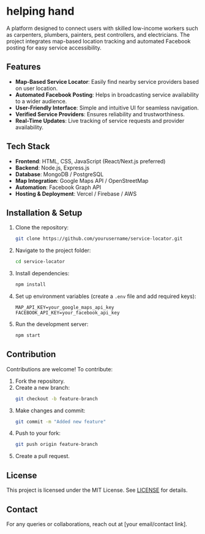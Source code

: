 # helping hand 

A platform designed to connect users with skilled low-income workers such as carpenters, plumbers, painters, pest controllers, and electricians. The project integrates map-based location tracking and automated Facebook posting for easy service accessibility.

## Features

- **Map-Based Service Locator**: Easily find nearby service providers based on user location.
- **Automated Facebook Posting**: Helps in broadcasting service availability to a wider audience.
- **User-Friendly Interface**: Simple and intuitive UI for seamless navigation.
- **Verified Service Providers**: Ensures reliability and trustworthiness.
- **Real-Time Updates**: Live tracking of service requests and provider availability.

## Tech Stack

- **Frontend**: HTML, CSS, JavaScript (React/Next.js preferred)
- **Backend**: Node.js, Express.js
- **Database**: MongoDB / PostgreSQL
- **Map Integration**: Google Maps API / OpenStreetMap
- **Automation**: Facebook Graph API
- **Hosting & Deployment**: Vercel / Firebase / AWS

## Installation & Setup

1. Clone the repository:
   ```bash
   git clone https://github.com/yourusername/service-locator.git
   ```
2. Navigate to the project folder:
   ```bash
   cd service-locator
   ```
3. Install dependencies:
   ```bash
   npm install
   ```
4. Set up environment variables (create a `.env` file and add required keys):
   ```env
   MAP_API_KEY=your_google_maps_api_key
   FACEBOOK_API_KEY=your_facebook_api_key
   ```
5. Run the development server:
   ```bash
   npm start
   ```

## Contribution

Contributions are welcome! To contribute:
1. Fork the repository.
2. Create a new branch:
   ```bash
   git checkout -b feature-branch
   ```
3. Make changes and commit:
   ```bash
   git commit -m "Added new feature"
   ```
4. Push to your fork:
   ```bash
   git push origin feature-branch
   ```
5. Create a pull request.

## License

This project is licensed under the MIT License. See [LICENSE](LICENSE) for details.

## Contact

For any queries or collaborations, reach out at [your email/contact link].

